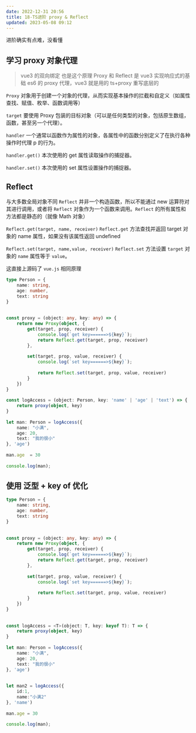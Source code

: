 ```yaml
---
date: 2022-12-31 20:56
title: 18-TS进阶 proxy & Reflect
updated: 2023-05-08 09:12
---
```


进阶确实有点难，没看懂

## 学习 proxy 对象代理

> vue3 的双向绑定 也是这个原理
> Proxy 和 Reflect 是 vue3 实现响应式的基础
> es6 的 proxy 代理，vue3 就是用的 ts+proxy 重写底层的

`Proxy` 对象用于创建一个对象的代理，从而实现基本操作的拦截和自定义（如属性查找、赋值、枚举、函数调用等）

`target`
要使用 Proxy 包装的目标对象（可以是任何类型的对象，包括原生数组，函数，甚至另一个代理）。

`handler`
一个通常以函数作为属性的对象，各属性中的函数分别定义了在执行各种操作时代理 p 的行为。

`handler.get()` 本次使用的 get
属性读取操作的捕捉器。

`handler.set()` 本次使用的 set
属性设置操作的捕捉器。

## Reflect

与大多数全局对象不同 `Reflect` 并非一个构造函数，所以不能通过 new 运算符对其进行调用，或者将 `Reflect` 对象作为一个函数来调用。`Reflect` 的所有属性和方法都是静态的（就像 Math 对象）

`Reflect.get(target, name, receiver)`
`Reflect.get` 方法查找并返回 target 对象的 name 属性，如果没有该属性返回 undefined

`Reflect.set(target, name,value, receiver)`
`Reflect.set` 方法设置 `target` 对象的 `name` 属性等于 `value`。

这直接上源码了 `vue.js` 相同原理
```ts
type Person = {
    name: string,
    age: number,
    text: string
}
 
 
const proxy = (object: any, key: any) => {
    return new Proxy(object, {
        get(target, prop, receiver) {
            console.log(`get key======>${key}`);
            return Reflect.get(target, prop, receiver)
        },
 
        set(target, prop, value, receiver) {
            console.log(`set key======>${key}`);
 
            return Reflect.set(target, prop, value, receiver)
        }
    })
}
 
const logAccess = (object: Person, key: 'name' | 'age' | 'text') => {
    return proxy(object, key)
}
 
let man: Person = logAccess({
    name: "小满",
    age: 20,
    text: "我的很小"
}, 'age')
 
man.age  = 30
 
console.log(man);
```

## 使用 泛型 + key of 优化

```ts
type Person = {
    name: string,
    age: number,
    text: string
}
 
 
const proxy = (object: any, key: any) => {
    return new Proxy(object, {
        get(target, prop, receiver) {
            console.log(`get key======>${key}`);
            return Reflect.get(target, prop, receiver)
        },
 
        set(target, prop, value, receiver) {
            console.log(`set key======>${key}`);
 
            return Reflect.set(target, prop, value, receiver)
        }
    })
}
 
 
const logAccess = <T>(object: T, key: keyof T): T => {
    return proxy(object, key)
}
 
let man: Person = logAccess({
    name: "小满",
    age: 20,
    text: "我的很小"
}, 'age')
 
 
let man2 = logAccess({
    id:1,
    name:"小满2"
}, 'name')
 
man.age = 30
 
console.log(man);
```